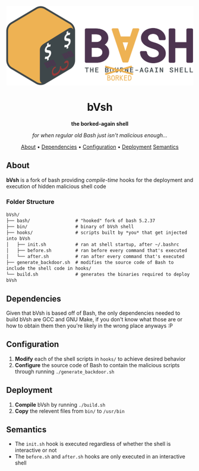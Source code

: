 <div align="center">
  
<div>
  <img src="assets/logo.png" alt="bVsh logo" />
</div>

# bVsh
**the borked-again shell**

*for when regular old Bash just isn't malicious enough...*

[About](#about) •
[Dependencies](#dependencies) •
[Configuration](#configuration) •
[Deployment](#deployment)
[Semantics](#semantics)

</div>

## About
**bVsh** is a fork of bash providing *compile-time* hooks for the deployment and execution of hidden malicious shell code

### Folder Structure
```
bVsh/
├── bash/                 # "hooked" fork of bash 5.2.37
├── bin/                  # binary of bVsh shell
├── hooks/                # scripts built by *you* that get injected into bVsh
│   ├── init.sh           # ran at shell startup, after ~/.bashrc
│   ├── before.sh         # ran before every command that's executed 
│   └── after.sh          # ran after every command that's executed
├── generate_backdoor.sh  # modifies the source code of Bash to include the shell code in hooks/
└── build.sh              # generates the binaries required to deploy bVsh
```

## Dependencies
Given that bVsh is based off of Bash, the only dependencies needed to build bVsh are GCC and GNU Make, if you don't know what those are or how to obtain them then you're likely in the wrong place anyways :P

## Configuration
1. **Modify** each of the shell scripts in `hooks/` to achieve desired behavior
2. **Configure** the source code of Bash to contain the malicious scripts through running `./generate_backdoor.sh`

## Deployment
1. **Compile** bVsh by running `./build.sh`
2. **Copy** the relevent files from `bin/` to `/usr/bin`

## Semantics
- The `init.sh` hook is executed regardless of whether the shell is interactive or not
- The `before.sh` and `after.sh` hooks are only executed in an interactive shell
